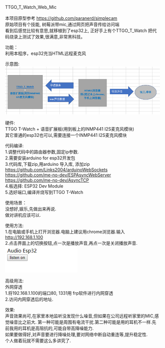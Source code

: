 TTGO_T_Watch_Web_Mic <br/><br/>
本项目原型参考 https://github.com/paranerd/simplecam <br/> 
原始项目有个技能, 树莓派带mic,通过网页把声音传给访问端<br/>
看到后感觉比较有意思,就移植到了esp32上, 正好手上有个TTGO_T_Watch 把代码烧录上测试了效果,很满意,非常黑科技。 <br/>

功能：<br/>
利用本程序，esp32充当HTML远程麦克风

示意图:<br/>
<img src= 'https://raw.githubusercontent.com/lixy123/TTGO_T_Watch_Web_Mic/master/jiagou.jpg' /> <br/>

硬件:<br/>
  TTGO T-Watch + 语音扩展板(用到板上的INMP441 I2S麦克风模块)<br/>
  其它普通的esp32也可以,需要连接一个INMP441 I2S麦克风模块 <br/>

代码编译:<br/>
1.调整代码中的路由器参数,固定ip参数.<br/>
2.需要安装arduino for esp32开发包<br/>
3.代码库,下载zip,用arduino 导入库, 添加zip<br/>
 https://github.com/Links2004/arduinoWebSockets  <br/>
 https://github.com/me-no-dev/ESPAsyncWebServer<br/>
 https://github.com/me-no-dev/AsyncTCP<br/>
4.板选择: ESP32 Dev Module <br/>
5.选好端口,编译并烧写到TTGO T-Watch<br/>

使用场景：<br/>
没想好,娱乐,先做出来再说.<br/>
做对讲机应该可以.<br/>

使用方法: <br/>
1.在电脑或手机上打开浏览器.电脑上建议用chrome浏览器.输入 http://192.168.1.100<br/>
2.点击界面上的切换按钮,点一次是播放声音,再点一次是关闭播放声音.<br/>
<img src= 'https://raw.githubusercontent.com/lixy123/TTGO_T_Watch_Web_Mic/master/remote_mic_web.jpg' />

高级用法: <br/>
外网穿透<br/>
1.将192.168.1.100的端口80, 1331用 frp软件进行内网穿透<br/>
2.访问内网穿透后的地址.<br/>

效果: <br/>
声音效果尚可,在家里本地监听没发现什么噪音,但如果在公司远程听家里的MIC,感觉噪音比之前大. 第一种可能是周围有电流干扰.第二种可能是用的耳机不一样.先前我用的耳机是高阻抗的,可能自带高降噪能力. <br/>
如果要做得好,对声音要进行降噪处理,要对网络中断自动重连等,提升稳定性. <br/>
个人做着玩就不需要这么多讲究了. <br/>



